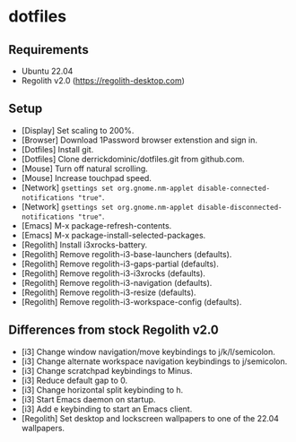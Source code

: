 # dotfiles

## Requirements
- Ubuntu 22.04
- Regolith v2.0 (https://regolith-desktop.com)

## Setup
- [Display] Set scaling to 200%.
- [Browser] Download 1Password browser extenstion and sign in.
- [Dotfiles] Install git.
- [Dotfiles] Clone derrickdominic/dotfiles.git from github.com.
- [Mouse] Turn off natural scrolling.
- [Mouse] Increase touchpad speed.
- [Network] `gsettings set org.gnome.nm-applet disable-connected-notifications "true"`.
- [Network] `gsettings set org.gnome.nm-applet disable-disconnected-notifications "true"`.
- [Emacs] M-x package-refresh-contents.
- [Emacs] M-x package-install-selected-packages.
- [Regolith] Install i3xrocks-battery.
- [Regolith] Remove regolith-i3-base-launchers (defaults).
- [Regolith] Remove regolith-i3-gaps-partial (defaults).
- [Regolith] Remove regolith-i3-i3xrocks (defaults).
- [Regolith] Remove regolith-i3-navigation (defaults).
- [Regolith] Remove regolith-i3-resize (defaults).
- [Regolith] Remove regolith-i3-workspace-config (defaults).

## Differences from stock Regolith v2.0
- [i3] Change window navigation/move keybindings to j/k/l/semicolon.
- [i3] Change alternate workspace navigation keybindings to j/semicolon.
- [i3] Change scratchpad keybindings to Minus.
- [i3] Reduce default gap to 0.
- [i3] Change horizontal split keybinding to h.
- [i3] Start Emacs daemon on startup.
- [i3] Add e keybinding to start an Emacs client.
- [Regolith] Set desktop and lockscreen wallpapers to one of the 22.04 wallpapers.